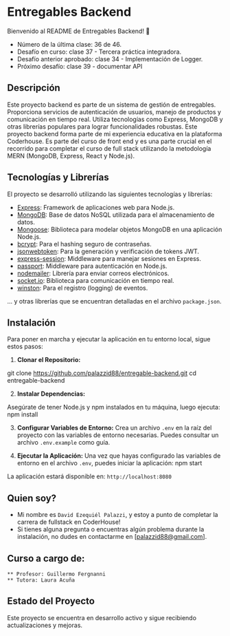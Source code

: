 # Entregables Backend

Bienvenido al README de Entregables Backend! 🚀

* Número de la última clase: 36 de 46.
* Desafío en curso: clase 37 - Tercera práctica integradora.
* Desafío anterior aprobado: clase 34 - Implementación de Logger.
* Próximo desafío: clase 39 - documentar API 


## Descripción

Este proyecto backend es parte de un sistema de gestión de entregables. Proporciona servicios de autenticación de usuarios, manejo de productos y comunicación en tiempo real. Utiliza tecnologías como Express, MongoDB y otras librerías populares para lograr funcionalidades robustas.
Este proyecto backend forma parte de mi experiencia educativa en la plataforma Coderhouse. Es parte del curso de front end y es una parte crucial en el recorrido para completar el curso de full stack utilizando la metodología MERN (MongoDB, Express, React y Node.js).


## Tecnologías y Librerías

El proyecto se desarrolló utilizando las siguientes tecnologías y librerías:

- [Express](https://expressjs.com): Framework de aplicaciones web para Node.js.
- [MongoDB](https://www.mongodb.com): Base de datos NoSQL utilizada para el almacenamiento de datos.
- [Mongoose](https://mongoosejs.com): Biblioteca para modelar objetos MongoDB en una aplicación Node.js.
- [bcrypt](https://www.npmjs.com/package/bcrypt): Para el hashing seguro de contraseñas.
- [jsonwebtoken](https://www.npmjs.com/package/jsonwebtoken): Para la generación y verificación de tokens JWT.
- [express-session](https://www.npmjs.com/package/express-session): Middleware para manejar sesiones en Express.
- [passport](http://www.passportjs.org): Middleware para autenticación en Node.js.
- [nodemailer](https://nodemailer.com): Librería para enviar correos electrónicos.
- [socket.io](https://socket.io): Biblioteca para comunicación en tiempo real.
- [winston](https://github.com/winstonjs/winston): Para el registro (logging) de eventos.

... y otras librerías que se encuentran detalladas en el archivo `package.json`.


## Instalación

Para poner en marcha y ejecutar la aplicación en tu entorno local, sigue estos pasos:

1. **Clonar el Repositorio:**

git clone https://github.com/palazzid88/entregable-backend.git
cd entregable-backend


2. **Instalar Dependencias:**

Asegúrate de tener Node.js y npm instalados en tu máquina, luego ejecuta:
npm install


3. **Configurar Variables de Entorno:**
Crea un archivo `.env` en la raíz del proyecto con las variables de entorno necesarias. Puedes consultar un archivo `.env.example` como guía.


4. **Ejecutar la Aplicación:**
Una vez que hayas configurado las variables de entorno en el archivo `.env`, puedes iniciar la aplicación:
npm start

La aplicación estará disponible en: `http://localhost:8080`


## Quien soy?
- Mi nombre es `David Ezequiél Palazzi`, y estoy a punto de completar la carrera de fullstack en CoderHouse!
- Si tienes alguna pregunta o encuentras algún problema durante la instalación, no dudes en contactarme en [palazzid88@gmail.com].



## Curso a cargo de:
    ** Profesor: Guillermo Fergnanni
    ** Tutora: Laura Acuña



## Estado del Proyecto

Este proyecto se encuentra en desarrollo activo y sigue recibiendo actualizaciones y mejoras.